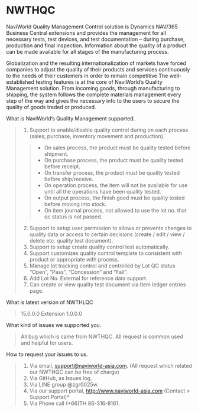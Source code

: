 # NWTHQC
NaviWorld Quality Management Control solution is Dynamics NAV/365 Business Central extensions and provides the management for all necessary tests, test devices, and test documentation – during purchase, production and final inspection. Information about the quality of a product can be made available for all stages of the manufacturing process.

Globalization and the resulting internationalization of markets have forced companies to adjust the quality of their products and services continuously to the needs of their customers in order to remain competitive
	The well-established testing features is at the core of NaviWorld’s Quality Management solution. From incoming goods, through manufacturing to shipping, the system follows the complete materials management every step of the way and gives the necessary info to the users to secure the quality of goods traded or produced.

What is NaviWorld’s Quality Management supported.
>1. Support to enable/disable quality control during on each process (sales, purchase, inventory movement and production).
>>- On sales process, the product must be quality tested before shipment. 
>>- On purchase process, the product must be quality tested before receipt.
>>- On transfer process, the product must be quality tested before ship/receive.
>>- On operation process, the item will not be available for use until all the operations have been quality tested.
>>- On output process, the finish good must be quality tested before moving into stock.
>>- On item journal process, not allowed to use the lot no. that qc status is not passed. 
>2. Support to setup user permission to allows or prevents changes to quality data or access to certain decisions (create / edit / view / delete etc. quality test document).
>3. Support to setup create quality control test automatically.
>4. Support customizes quality control template to consistent with product or appropriate with process.
>5. Manage lot tracking control and controlled by Lot QC status “Open”, “Pass”, “Concession” and “Fail”.
>6. Add Lot No. External for reference data support.
>7. Can create or view quality test document via Item ledger entries page.

What is latest version of NWTHLQC
>15.0.0.0 Extension 1.0.0.0

What kind of issues we supported you.
 > All bug which is came from NWTHQC.
 > All request is common used and helpful for users.

How to request your issues to us.
 > 1. Via email, support@naviworld-asia.com. (All request which related our NWTHQC can be free of charge)
 > 2. Via GitHub, as Issues log.
 > 3. Via LINE group @zgr0025w.
 > 4. Via our support portal, http://www.naviworld-asia.com   (Contact > Support Portal)*
 > 5. Via Phone call (+66)TH 86-316-8161.
